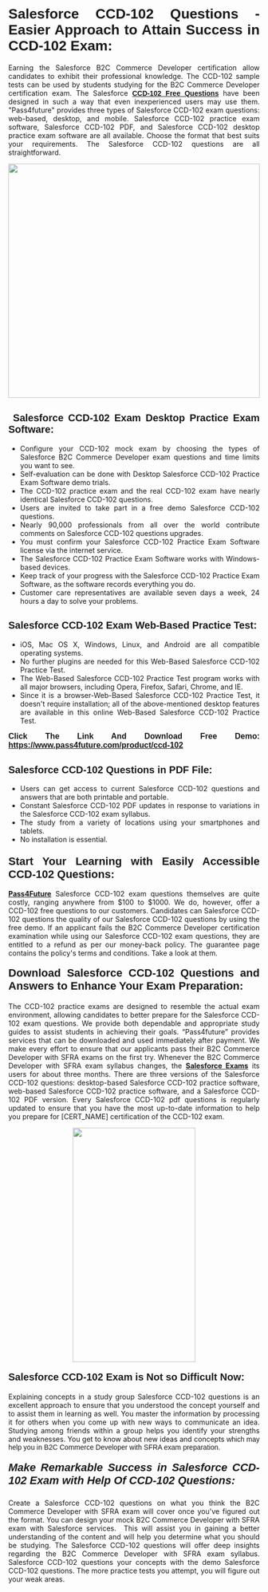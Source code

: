 <h1 style="text-align: justify;"><span style="font-family:Tahoma,Geneva,sans-serif;"><strong>Salesforce CCD-102 Questions - Easier Approach to Attain Success in CCD-102 Exam:</strong></span></h1>

<p style="text-align: justify;">Earning the Salesforce B2C Commerce Developer certification allow candidates to exhibit their professional knowledge. The CCD-102 sample tests can be used by students studying for the B2C Commerce Developer certification exam. The Salesforce <a href="https://www.pass4future.com/questions/salesforce/ccd-102"><span style="font-family:Tahoma,Geneva,sans-serif;"><strong>CCD-102 Free Questions</strong></span></a> have been designed in such a way that even inexperienced users may use them. "Pass4future" provides three types of Salesforce CCD-102 exam questions: web-based, desktop, and mobile. Salesforce CCD-102 practice exam software, Salesforce CCD-102 PDF, and Salesforce CCD-102 desktop practice exam software are all available. Choose the format that best suits your requirements. The Salesforce CCD-102 questions are all straightforward.</p>

<p style="text-align: justify;"><a href="https://www.pass4future.com/product/ccd-102"><img alt="" src="https://lh3.googleusercontent.com/pw/AM-JKLU5_aushiRQbaoUdVonD_1om6esFnUm_j21jdeI1V3aesz_ETcO2Y8QVj0ZamD1vJ__MzXKNoh3XzzrDTXgudBuMwEatvdphNwcixeZDIncATvFdVanIchOfqVuIJHbWkG03KYMH2pwXnb7WaAnvI3g=w1366-h490-no?authuser=0" style="width: 100%; height: 470px;" /></a></p>

<h2 style="text-align: justify;"><strong><span style="font-family:Tahoma,Geneva,sans-serif;"><span style="font-size:20px;"> Salesforce CCD-102 Exam Desktop Practice Exam Software:</span></span></strong></h2>

<ul>
	<li style="text-align: justify;">Configure your CCD-102 mock exam by choosing the types of Salesforce B2C Commerce Developer exam questions and time limits you want to see.</li>
	<li style="text-align: justify;">Self-evaluation can be done with Desktop Salesforce CCD-102 Practice Exam Software demo trials.</li>
	<li style="text-align: justify;">The CCD-102 practice exam and the real CCD-102 exam have nearly identical Salesforce CCD-102 questions.</li>
	<li style="text-align: justify;">Users are invited to take part in a free demo Salesforce CCD-102 questions.</li>
	<li style="text-align: justify;">Nearly 90,000 professionals from all over the world contribute comments on Salesforce CCD-102 questions upgrades.</li>
	<li style="text-align: justify;">You must confirm your Salesforce CCD-102 Practice Exam Software license via the internet service.</li>
	<li style="text-align: justify;">The Salesforce CCD-102 Practice Exam Software works with Windows-based devices.</li>
	<li style="text-align: justify;">Keep track of your progress with the Salesforce CCD-102 Practice Exam Software, as the software records everything you do.</li>
	<li style="text-align: justify;">Customer care representatives are available seven days a week, 24 hours a day to solve your problems.</li>
</ul>

<h2 style="text-align: justify;"><span style="font-family:Tahoma,Geneva,sans-serif;"><strong><span style="font-size:20px;">Salesforce CCD-102 Exam Web-Based Practice Test:</span></strong></span></h2>

<ul>
	<li style="text-align: justify;">iOS, Mac OS X, Windows, Linux, and Android are all compatible operating systems.</li>
	<li style="text-align: justify;">No further plugins are needed for this Web-Based Salesforce CCD-102 Practice Test.</li>
	<li style="text-align: justify;">The Web-Based Salesforce CCD-102 Practice Test program works with all major browsers, including Opera, Firefox, Safari, Chrome, and IE.</li>
	<li style="text-align: justify;">Since it is a browser-Web-Based Salesforce CCD-102 Practice Test, it doesn't require installation; all of the above-mentioned desktop features are available in this online Web-Based Salesforce CCD-102 Practice Test.</li>
</ul>

<p style="text-align: justify;"><span style="font-family:Tahoma,Geneva,sans-serif;"><span style="font-size:16px;"><strong>Click The Link And Download Free Demo:</strong></span></span> <a href="https://www.pass4future.com/product/ccd-102"><span style="font-family:Tahoma,Geneva,sans-serif;"><span style="font-size:16px;"><strong>https://www.pass4future.com/product/ccd-102</strong></span></span></a></p>

<h2 style="text-align: justify;"><strong><span style="font-family:Tahoma,Geneva,sans-serif;"><span style="font-size:20px;">Salesforce CCD-102 Questions in PDF File:</span></span></strong></h2>

<ul>
	<li style="text-align: justify;">Users can get access to current Salesforce CCD-102 questions and answers that are both printable and portable.</li>
	<li style="text-align: justify;">Constant Salesforce CCD-102 PDF updates in response to variations in the Salesforce CCD-102 exam syllabus.</li>
	<li style="text-align: justify;">The study from a variety of locations using your smartphones and tablets.</li>
	<li style="text-align: justify;">No installation is essential.</li>
</ul>

<h3 style="text-align: justify;"><span style="font-family:Tahoma,Geneva,sans-serif;"><strong><span style="font-size:22px;">Start Your Learning with Easily Accessible CCD-102 Questions:</span></strong></span></h3>

<p style="text-align: justify;"><strong><a href="https://www.pass4future.com/">Pass4Future</a></strong> Salesforce CCD-102 exam questions themselves are quite costly, ranging anywhere from $100 to $1000. We do, however, offer a CCD-102 free questions to our customers. Candidates can Salesforce CCD-102 questions the quality of our Salesforce CCD-102 questions by using the free demo. If an applicant fails the B2C Commerce Developer certification examination while using our Salesforce CCD-102 exam questions, they are entitled to a refund as per our money-back policy. The guarantee page contains the policy's terms and conditions. Take a look at them.</p>

<h4 style="text-align: justify;"><strong><span style="font-family:Tahoma,Geneva,sans-serif;"><span style="font-size:22px;">Download Salesforce CCD-102 Questions and Answers to Enhance Your Exam Preparation:</span></span></strong></h4>

<p style="text-align: justify;">The CCD-102 practice exams are designed to resemble the actual exam environment, allowing candidates to better prepare for the Salesforce CCD-102 exam questions. We provide both dependable and appropriate study guides to assist students in achieving their goals. “Pass4future” provides services that can be downloaded and used immediately after payment. We make every effort to ensure that our applicants pass their B2C Commerce Developer with SFRA exams on the first try. Whenever the B2C Commerce Developer with SFRA exam syllabus changes, the <strong><a href="https://www.pass4future.com/salesforce">Salesforce Exams</a></strong> its users for about three months. There are three versions of the Salesforce CCD-102 questions: desktop-based Salesforce CCD-102 practice software, web-based Salesforce CCD-102 practice software, and a Salesforce CCD-102 PDF version. Every Salesforce CCD-102 pdf questions is regularly updated to ensure that you have the most up-to-date information to help you prepare for [CERT_NAME] certification of the CCD-102 exam.</p>

<p style="text-align: center;"><a href="https://www.pass4future.com/product/ccd-102"><img alt="" src="https://lh3.googleusercontent.com/pw/AM-JKLV3yUm3jiqqIo1xIsj1VJ_UeysYexQY-pRYO0rIFl3vg11QZioN-gzffpw2AfKqFynWuvoXOreWrWS0swpr4xmOSWfwII2jvatteuqrfxiWGFBSHPiZUCoi33jqeymK5dmu-0enyX6tayRCAMHw05jv=s617-no?authuser=0" style="width: 70%; height: 470px;" /></a></p>

<h4 style="text-align: justify;"><strong><span style="font-family:Tahoma,Geneva,sans-serif;"><span style="font-size:20px;">Salesforce CCD-102 Exam is Not so Difficult Now:</span></span></strong></h4>

<p style="text-align: justify;">Explaining concepts in a study group Salesforce CCD-102 questions is an excellent approach to ensure that you understood the concept yourself and to assist them in learning as well. You master the information by processing it for others when you come up with new ways to communicate an idea. Studying among friends within a group helps you identify your strengths and weaknesses. You get to know about new ideas and concepts <span style="font-family:Tahoma,Geneva,sans-serif;">which may help you in B2C Commerce Developer with SFRA exam preparation.</span></p>

<h5 style="text-align: justify;"><span style="font-family:Tahoma,Geneva,sans-serif;"><span style="font-size:22px;"><strong>Make Remarkable Success in Salesforce CCD-102 Exam with Help Of CCD-102 Questions:</strong></span></span></h5>

<p style="text-align: justify;">Create a Salesforce CCD-102 questions on what you think the B2C Commerce Developer with SFRA exam will cover once you've figured out the format. You can design your mock B2C Commerce Developer with SFRA exam with Salesforce services.  This will assist you in gaining a better understanding of the content and will help you determine what you should be studying. The Salesforce CCD-102 questions will offer deep insights regarding the B2C Commerce Developer with SFRA exam syllabus. Salesforce CCD-102 questions your concepts with the demo Salesforce CCD-102 questions. The more practice tests you attempt, you will figure out your weak areas.</p>
